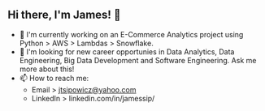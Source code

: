 ## Hi there, I'm James! 👋
- 🔭 I'm currently working on an E-Commerce Analytics project using Python > AWS > Lambdas > Snowflake.
- 💬 I'm looking for new career opportunies in Data Analytics, Data Engineering, Big Data Development and Software Engineering. Ask me more about this!
- 📫 How to reach me:
  - Email > jtsipowicz@yahoo.com
  - LinkedIn > linkedin.com/in/jamessip/
